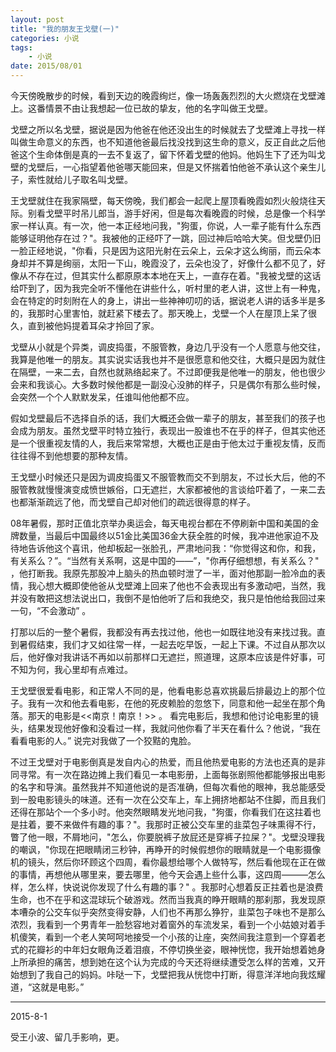 ```yaml
---
layout: post
title: "我的朋友王戈壁(一)"
categories: 小说
tags: 
	- 小说
date: 2015/08/01
---
```



今天傍晚散步的时候，看到天边的晚霞绚烂，像一场轰轰烈烈的大火燃烧在戈壁滩上。这番情景不由让我想起一位已故的挚友，他的名字叫做王戈壁。

<!--more-->

戈壁之所以名戈壁，据说是因为他爸在他还没出生的时候就去了戈壁滩上寻找一样叫做生命意义的东西，也不知道他爸最后找没找到这生命的意义，反正自此之后他爸这个生命体倒是真的一去不复返了，留下怀着戈壁的他妈。他妈生下了还为叫戈壁的戈壁后，一心指望着他爸哪天能回来，但是又怀揣着怕他爸不承认这个亲生儿子，索性就给儿子取名叫戈壁。

王戈壁就住在我家隔壁，每天傍晚，我们都会一起爬上屋顶看晚霞如烈火般烧往天际。别看戈壁平时吊儿郎当，游手好闲，但是每次看晚霞的时候，总是像一个科学家一样认真。有一次，他一本正经地问我，"狗蛋，你说，人一辈子能有什么东西能够证明他存在过？"。我被他的正经吓了一跳，回过神后哈哈大笑。但戈壁仍旧一脸正经地说，"你看，只是因为这阳光射在云朵上，云朵才这么绚丽，而云朵本身却并不算是绚丽，太阳一下山，晚霞没了，云朵也没了，好像什么都不见了，好像从不存在过，但其实什么都原原本本地在天上，一直存在着。"我被戈壁的这话给吓到了，因为我完全听不懂他在讲些什么，听村里的老人讲，这世上有一种鬼，会在特定的时刻附在人的身上，讲出一些神神叨叨的话，据说老人讲的话多半是多的，我那时心里害怕，就赶紧下楼去了。那天晚上，戈壁一个人在屋顶上呆了很久，直到被他妈提着耳朵才拎回了家。

戈壁从小就是个异类，调皮捣蛋，不服管教，身边几乎没有一个人愿意与他交往，我算是他唯一的朋友。其实说实话我也并不是很愿意和他交往，大概只是因为就住在隔壁，一来二去，自然也就熟络起来了。不过即便我是他唯一的朋友，他也很少会来和我谈心。大多数时候他都是一副没心没肺的样子，只是偶尔有那么些时候，会突然一个个人默默发呆，任谁叫他他都不应。

假如戈壁最后不选择自杀的话，我们大概还会做一辈子的朋友，甚至我们的孩子也会成为朋友。虽然戈壁平时特立独行，表现出一股谁也不在乎的样子，但其实他还是一个很重视友情的人，我后来常常想，大概也正是由于他太过于重视友情，反而往往得不到他想要的那种友情。

王戈壁小时候还只是因为调皮捣蛋又不服管教而交不到朋友，不过长大后，他的不服管教就慢慢演变成愤世嫉俗，口无遮拦，大家都被他的言谈给吓着了，一来二去也都渐渐疏远了他，而戈壁自己却对他们的疏远很得意的样子。

08年暑假，那时正值北京举办奥运会，每天电视台都在不停刷新中国和美国的金牌数量，当最后中国最终以51金比美国36金大获全胜的时候，我冲进他家迫不及待地告诉他这个喜讯，他却板起一张脸孔，严肃地问我：“你觉得这和你，和我，有关系么？”。“当然有关系啊，这是中国的——”，"你再仔细想想，有关系么？" ，他打断我。我原先那股冲上脑头的热血顿时泄了一半，面对他那副一脸冷血的表情，我心想大概即使他爸从戈壁滩上回来了他也不会表现出有多激动吧，当然，我并没有敢把这想法说出口，我倒不是怕他听了后和我绝交，我只是怕他给我回过来一句，“不会激动” 。

打那以后的一整个暑假，我都没有再去找过他，他也一如既往地没有来找过我。直到暑假结束，我们才又如往常一样，一起去吃早饭，一起上下课。不过自从那次以后，他好像对我讲话不再如以前那样口无遮拦，照道理，这原本应该是件好事，可不知为何，我心里却有点难过。

王戈壁很爱看电影，和正常人不同的是，他看电影总喜欢挑最后排最边上的那个位子。我有一次和他去看电影，在他的死皮赖脸的忽悠下，同意和他一起坐在那个角落。那天的电影是<<南京！南京！>> 。 看完电影后，我想和他讨论电影里的镜头，结果发现他好像和没看过一样，我就问他你看了半天在看什么？他说，“我在看看电影的人。”  说完对我做了一个狡黠的鬼脸。

不过王戈壁对于电影倒真是发自内心的热爱，而且他热爱电影的方法也还真的是非同寻常。有一次在路边摊上我们看见一本电影册，上面每张剧照他都能够报出电影的名字和导演。虽然我并不知道他说的是否准确，但每次看他的眼神，我总能感受到一股电影镜头的味道。还有一次在公交车上，车上拥挤地都站不住脚，而且我们还得在那站个一个多小时。他突然眼睛发光地问我，"狗蛋，你看我们在这拄着也是拄着，要不来做件有趣的事？"。我那时正被公交车里的韭菜包子味熏得不行，瞥了他一眼，不屑地问，"怎么，你要脱裤子放屁还是穿裤子拉屎？"。戈壁没理我的嘲讽，"你现在把眼睛闭三秒钟，再睁开的时候假想你的眼睛就是一个电影摄像机的镜头，然后你环顾这个四周，看你最想给哪个人做特写，然后看他现在正在做的事情，再想他从哪里来，要去哪里，他今天会遇上些什么事，这四周———怎么样，怎么样，快说说你发现了什么有趣的事？" 。我那时心想着反正拄着也是浪费生命，也不在乎和这混球玩个破游戏。然而当我真的睁开眼睛的那刹那，我发现原本嘈杂的公交车似乎突然变得安静，人们也不再那么狰狞，韭菜包子味也不是那么浓烈，我看到一个男青年一脸愁容地对着窗外的车流发呆，看到一个小姑娘对着手机傻笑，看到一个老人笑呵呵地接受一个小孩的让座，突然间我注意到一个穿着老式的花瓣衫的中年妇女眼角泛着泪痕，不停切换坐姿，眼神恍惚，我开始想着她身上所承担的痛苦，想到她在这个认为完成的今天还将继续遭受怎么样的苦难，又开始想到了我自己的妈妈。咔哒一下，戈壁把我从恍惚中打断，得意洋洋地向我炫耀道，“这就是电影。”

---

2015-8-1

受王小波、留几手影响，更。
